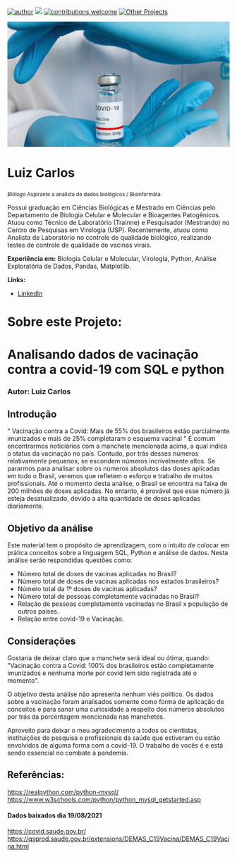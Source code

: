 [![author](https://img.shields.io/badge/author-Luiz_Carlos-blue.svg)](https://www.linkedin.com/in/luiz-carlos-vieira-4582797b/) [![](https://img.shields.io/badge/python-3.8+-yellow.svg)](https://www.python.org/downloads/release/python) [![contributions welcome](https://img.shields.io/badge/contributions-welcome-brightgreen.svg?style=flat)](https://github.com/ziul-bio/Analisando_dados_de_vacinacao_contra_a_covid-19_com_SQL_e_Python/issues) [![Other Projects](https://img.shields.io/badge/Others-Projects-red.svg?style=flat)](https://github.com/ziul-bio?tab=repositories)

<p align="center">
  <img src="banner.png" >
</p>

# Luiz Carlos
<sub>*Biólogo* Aspirante a analista de dados biológicos / Bioinformáta</sub>

Possui graduação em Ciências Biológicas e Mestrado em Ciências pelo Departamento de Biologia Celular e Molecular e Bioagentes Patogênicos.
Atuou como Técnico de Laboratório (Trainne) e Pesquisador (Mestrando) no Centro de Pesquisas em Virologia (USP).
Recentemente, atuou como Analista de Laboratório no controle de qualidade biológico, realizando testes de controle de qualidade de vacinas virais.

**Experiência em:** Biologia Celular e Molecular, Virologia, Python, Análise Exploratória de Dados, Pandas, Matplotlib.

**Links:**

* [LinkedIn](https://www.linkedin.com/in/luiz-carlos-vieira-4582797b/)


# Sobre este Projeto:

# Analisando dados de vacinação contra a covid-19 com SQL e python
### Autor: Luiz Carlos

## Introdução  

" Vacinação contra a Covid: Mais de 55% dos brasileiros estão parcialmente imunizados e mais de 25% completaram o esquema vacinal " 
    É comum encontrarmos noticiários com a manchete mencionada acima, a qual indica o status da vacinação no país. Contudo, por trás desses números relativamente pequenos, se escondem números incrivelmente altos. Se pararmos para analisar sobre os números absolutos das doses aplicadas em todo o Brasil, veremos que refletem o esforço e trabalho de muitos profissionais. 
    Até o momento desta análise, o Brasil se encontra na faixa de 200 milhões de doses aplicadas. No entanto, é provável que esse número já esteja desatualizado, devido a alta quantidade de doses aplicadas diariamente.  
    
## Objetivo da análise
   Este material tem o propósito de aprendizagem, com o intuito de colocar em prática conceitos sobre a linguagem SQL, Python e análise de dados.
Nesta análise serão respondidas questões como:
  * Número total de doses de vacinas aplicadas no Brasil?
  * Número total de doses de vacinas aplicadas nos estados brasileiros?
  * Número total da 1º doses de vacinas aplicadas?
  * Número total de pessoas completamente vacinadas no Brasil?
  * Relação de pessoas completamente vacinadas no Brasil x população de outros países.
  * Relação entre covid-19 e Vacinação.
  
## Considerações

Gostaria de deixar claro que a manchete será ideal ou ótima, quando: "Vacinação contra a Covid: 100% dos brasileiros estão completamente imunizados e nenhuma morte por covid tem sido registrada até o momento".  

O objetivo desta análise não apresenta nenhum viés político. Os dados sobre a vacinação foram analisados somente como forma de aplicação de conceitos e para sanar uma curiosidade a respeito dos números absolutos por trás da porcentagem mencionada nas manchetes.   

Aproveito para deixar o meu agradecimento a todos os cientistas, instituições de pesquisa e profissionais da saúde que estiveram ou estão envolvidos de alguma forma com a covid-19. O trabalho de vocês é e está sendo essencial no combate à pandemia. 

## Referências:  
https://realpython.com/python-mysql/  
https://www.w3schools.com/python/python_mysql_getstarted.asp  

#### Dados baixados dia 19/08/2021
https://covid.saude.gov.br/  
https://qsprod.saude.gov.br/extensions/DEMAS_C19Vacina/DEMAS_C19Vacina.html

